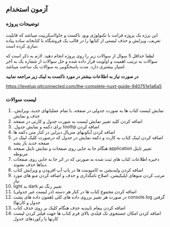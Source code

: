 ## آزمون استخدام
### توضیحات پروژه
این پرژه یک پروژه فرانت با تکنولوژی ویو، ناکست و جاوااسکریپت میباشد که قابلیت تعریف، ویرایش و حذف لیستی از کتابها را در قالب یک فروشگاه یا کتابخانه ساده پیاده سازی کرده است.

لطفا حداقل 5 سوال از سوالات زیر را روی پروژه انجام دهید. لازم به ذکر است که سوالات به ترتیب اهمیت و اولویت قرار داده شده و حل سوالات از شماره یک به آخر امتیاز بیشتری دارد.
مدت پاسخگویی به سوالات یک ساعت میباشد.

**در صورت نیاز به اطلاعات بیشتر در مورد ناکست به لینک زیر مراجعه نمایید**

https://levelup.gitconnected.com/the-complete-nuxt-guide-940751e1a6a5

### لیست سوالات
1. نمایش لیست کتاب ها به صورت جدولی در صفحه. با تمام عملیاتهای جدید، ویرایش، حذف و نمایش
2. اضافه کردن کلید تغییر نمایش لیست به صورت جدول و کارتی در صفحه
3. <div dir='rtl'> اضافه کردن tooltip برای دکمه و نمایش جدول.</div>
4. اضافه کردن آیکونهای متریال دیزاین در کنار متن دکمه ها
5. اضافه کردن لینک کتاب به کارت و دکمه نمایش در جدول که درصورت کلیک لینک در صفحه جدید باز بشه
6. <div dir='rtl'> تغییر تایتل application هنگام جا به جایی روی صفحات و نمایش تایتل صفحه مربوطه</div>
7. ذخیره اطلاعات کتاب های ثبت شده به صورتی که در اثر جا به جایی روی صفحات دیتاها حذف نشوند.
8. اضافه کردن ولیدیشن به کامپوننت ها در پاپ آپ افزودن و ویرایش کتاب
9. مرتب کردن منوهای اپلیکیشن، اصلاح نامگذاری و حذف و اضافه کردن منو های مورد نیاز
10. <div dir='rtl'> تغییر رنگ تم dark به light</div>
11. اضافه کردن مجموع کتاب ها در کنار هر دسته (در لیست غیر جدولی)
12. <div dir='rtl'> گرفتن console.log در صورت هر تغییر برروی داده های کلی (همون داده های پشت جدول و کارتها)</div>
13. اضافه کردن پیغام تاییدیه حذف هنگام کلیک بر روی حذف کتاب
14. اضافه کردن امکان جستجوی تک فیلدی بالای فرم کتاب ها جهت فیلتر کردن لیست کارتها یا رکوردهای جدول

